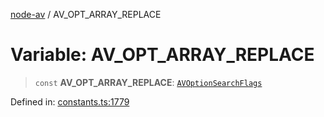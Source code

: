 [node-av](../globals.md) / AV\_OPT\_ARRAY\_REPLACE

# Variable: AV\_OPT\_ARRAY\_REPLACE

> `const` **AV\_OPT\_ARRAY\_REPLACE**: [`AVOptionSearchFlags`](../type-aliases/AVOptionSearchFlags.md)

Defined in: [constants.ts:1779](https://github.com/seydx/av/blob/f8631fc881b394300b1479f511d55cf1c370a87f/src/constants/constants.ts#L1779)
